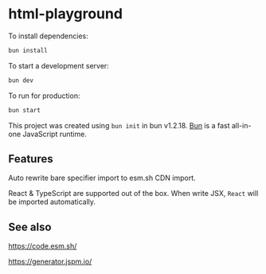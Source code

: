 # html-playground

To install dependencies:

```bash
bun install
```

To start a development server:

```bash
bun dev
```

To run for production:

```bash
bun start
```

This project was created using `bun init` in bun v1.2.18. [Bun](https://bun.sh) is a fast all-in-one JavaScript runtime.

## Features

Auto rewrite bare specifier import to esm.sh CDN import.

React & TypeScript are supported out of the box. When write JSX, `React` will be imported automatically.

## See also

<https://code.esm.sh/>

<https://generator.jspm.io/>
